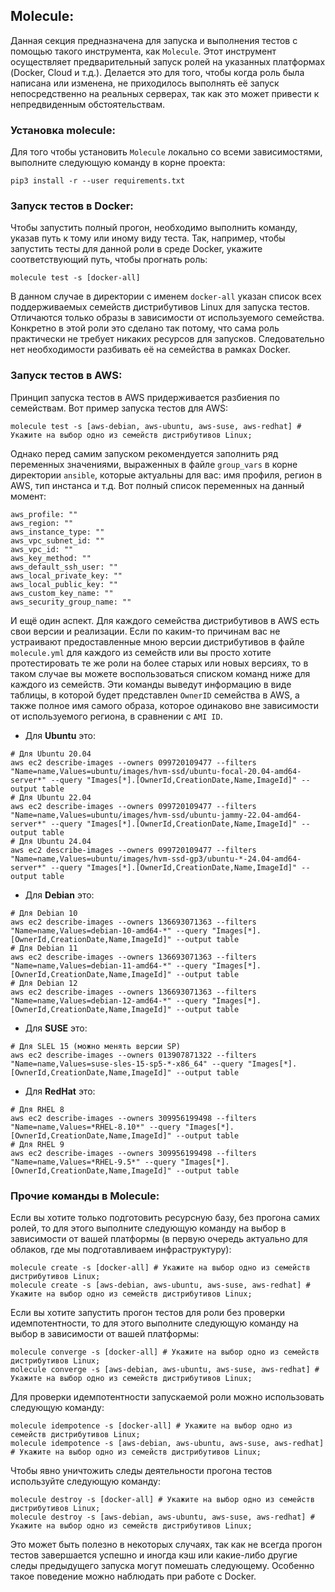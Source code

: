 ## **Molecule:**

Данная секция предназначена для запуска и выполнения тестов с помощью такого инструмента, как `Molecule`. Этот инструмент осуществляет предварительный запуск ролей на указанных платформах (Docker, Cloud и т.д.). Делается это для того, чтобы когда роль была написана или изменена, не приходилось выполнять её запуск непосредственно на реальных серверах, так как это может привести к непредвиденным обстоятельствам.

### **Установка molecule:**

Для того чтобы установить `Molecule` локально со всеми зависимостями, выполните следующую команду в корне проекта:

```
pip3 install -r --user requirements.txt
```

### **Запуск тестов в Docker:**

Чтобы запустить полный прогон, необходимо выполнить команду, указав путь к тому или иному виду теста. Так, например, чтобы запустить тесты для данной роли в среде Docker, укажите соответствующий путь, чтобы прогнать роль:

```
molecule test -s [docker-all]
```

В данном случае в директории с именем `docker-all` указан список всех поддерживаемых семейств дистрибутивов Linux для запуска тестов. Отличаются только образы в зависимости от используемого семейства. Конкретно в этой роли это сделано так потому, что сама роль практически не требует никаких ресурсов для запусков. Следовательно нет необходимости разбивать её на семейства в рамках Docker.

### **Запуск тестов в AWS:**

Принцип запуска тестов в AWS придерживается разбиения по семействам. Вот пример запуска тестов для AWS:

```
molecule test -s [aws-debian, aws-ubuntu, aws-suse, aws-redhat] # Укажите на выбор одно из семейств дистрибутивов Linux;
```

Однако перед самим запуском рекомендуется заполнить ряд переменных значениями, выраженных в файле `group_vars` в корне директории `ansible`, которые актуальны для вас: имя профиля, регион в AWS, тип инстанса и т.д. Вот полный список переменных на данный момент:

```
aws_profile: ""
aws_region: ""
aws_instance_type: ""
aws_vpc_subnet_id: ""
aws_vpc_id: ""
aws_key_method: "" 
aws_default_ssh_user: ""
aws_local_private_key: ""
aws_local_public_key: ""
aws_custom_key_name: ""
aws_security_group_name: ""
```

И ещё один аспект. Для каждого семейства дистрибутивов в AWS есть свои версии и реализации. Если по каким-то причинам вас не устраивают предоставленные мною версии дистрибутивов в файле `molecule.yml` для каждого из семейств или вы просто хотите протестировать те же роли на более старых или новых версиях, то в таком случае вы можете воспользоваться списком команд ниже для каждого из семейств. Эти команды выведут информацию в виде таблицы, в которой будет представлен `OwnerID` семейства в AWS, а также полное имя самого образа, которое одинаково вне зависимости от используемого региона, в сравнении с `AMI ID`.

* Для **Ubuntu** это:
```
# Для Ubuntu 20.04
aws ec2 describe-images --owners 099720109477 --filters "Name=name,Values=ubuntu/images/hvm-ssd/ubuntu-focal-20.04-amd64-server*" --query "Images[*].[OwnerId,CreationDate,Name,ImageId]" --output table
# Для Ubuntu 22.04
aws ec2 describe-images --owners 099720109477 --filters "Name=name,Values=ubuntu/images/hvm-ssd/ubuntu-jammy-22.04-amd64-server*" --query "Images[*].[OwnerId,CreationDate,Name,ImageId]" --output table
# Для Ubuntu 24.04
aws ec2 describe-images --owners 099720109477 --filters "Name=name,Values=ubuntu/images/hvm-ssd-gp3/ubuntu-*-24.04-amd64-server*" --query "Images[*].[OwnerId,CreationDate,Name,ImageId]" --output table
```

* Для **Debian** это:
```
# Для Debian 10
aws ec2 describe-images --owners 136693071363 --filters "Name=name,Values=debian-10-amd64-*" --query "Images[*].[OwnerId,CreationDate,Name,ImageId]" --output table
# Для Debian 11
aws ec2 describe-images --owners 136693071363 --filters "Name=name,Values=debian-11-amd64-*" --query "Images[*].[OwnerId,CreationDate,Name,ImageId]" --output table
# Для Debian 12
aws ec2 describe-images --owners 136693071363 --filters "Name=name,Values=debian-12-amd64-*" --query "Images[*].[OwnerId,CreationDate,Name,ImageId]" --output table
```

* Для **SUSE** это:
```
# Для SLEL 15 (можно менять версии SP)
aws ec2 describe-images --owners 013907871322 --filters "Name=name,Values=suse-sles-15-sp5-*-x86_64" --query "Images[*].[OwnerId,CreationDate,Name,ImageId]" --output table
```

* Для **RedHat** это:
```
# Для RHEL 8
aws ec2 describe-images --owners 309956199498 --filters "Name=name,Values=*RHEL-8.10*" --query "Images[*].[OwnerId,CreationDate,Name,ImageId]" --output table
# Для RHEL 9
aws ec2 describe-images --owners 309956199498 --filters "Name=name,Values=*RHEL-9.5*" --query "Images[*].[OwnerId,CreationDate,Name,ImageId]" --output table
```

### **Прочие команды в Molecule:**

Если вы хотите только подготовить ресурсную базу, без прогона самих ролей, то для этого выполните следующую команду на выбор в зависимости от вашей платформы (в первую очередь актуально для облаков, где мы подготавливаем инфраструктуру):

```
molecule create -s [docker-all] # Укажите на выбор одно из семейств дистрибутивов Linux;
molecule create -s [aws-debian, aws-ubuntu, aws-suse, aws-redhat] # Укажите на выбор одно из семейств дистрибутивов Linux;
```

Если вы хотите запустить прогон тестов для роли без проверки идемпотентности, то для этого выполните следующую команду на выбор в зависимости от вашей платформы:

```
molecule converge -s [docker-all] # Укажите на выбор одно из семейств дистрибутивов Linux;
molecule converge -s [aws-debian, aws-ubuntu, aws-suse, aws-redhat] # Укажите на выбор одно из семейств дистрибутивов Linux;
```

Для проверки идемпотентности запускаемой роли можно использовать следующую команду:

```
molecule idempotence -s [docker-all] # Укажите на выбор одно из семейств дистрибутивов Linux;
molecule idempotence -s [aws-debian, aws-ubuntu, aws-suse, aws-redhat] # Укажите на выбор одно из семейств дистрибутивов Linux;
```

Чтобы явно уничтожить следы деятельности прогона тестов используйте следующую команду:

```
molecule destroy -s [docker-all] # Укажите на выбор одно из семейств дистрибутивов Linux;
molecule destroy -s [aws-debian, aws-ubuntu, aws-suse, aws-redhat] # Укажите на выбор одно из семейств дистрибутивов Linux;
```

Это может быть полезно в некоторых случаях, так как не всегда прогон тестов завершается успешно и иногда кэш или какие-либо другие следы предыдущего запуска могут помешать следующему. Особенно такое поведение можно наблюдать при работе с Docker.
